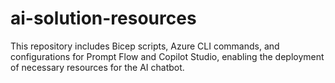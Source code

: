 # ai-solution-resources

This repository includes Bicep scripts, Azure CLI commands, and configurations for Prompt Flow and Copilot Studio, enabling the deployment of necessary resources for the AI chatbot.